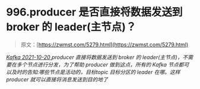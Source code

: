 <!--yml
category: 未分类
date: 0001-01-01 00:00:00
-->

# 996.producer 是否直接将数据发送到 broker 的 leader(主节点)？

> 原文：[https://zwmst.com/5279.html](https://zwmst.com/5279.html)

   [ *Kafka* ](https://zwmst.com/kafka)*[ <time datetime="2021-10-21T01:05:00+08:00"> 2021-10-20 </time> ](https://zwmst.com/5279.html)  producer 直接将数据发送到 broker 的 leader(主节点)，不需要在多个节点进行分发，为了帮助 producer 做到这点，所有的 Kafka 节点都可以及时的告知:哪些节点是活动的，目标topic 目标分区的 leader 在哪。这样 producer 就可以直接将消息发送到目的地了*